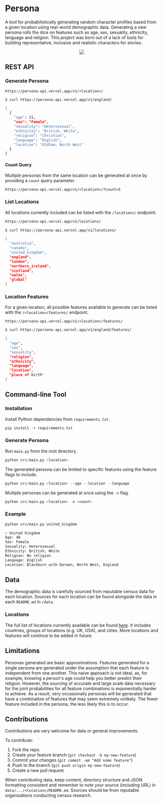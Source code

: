 # Persona

A tool for probabilistically generating random character profiles based from a given location using real-world demographic data. Generating a new persona rolls the dice on features such as age, sex, sexuality, ethnicity, language and religion. This project was born out of a lack of tools for building representative, inclusive and realistic characters for stories.

<p align="center">
	<img src="https://user-images.githubusercontent.com/41476809/200411754-969a4cc5-12de-4d3d-9189-bd258270cfc6.png">
</p>

## REST API

### Generate Persona

```
https://persona-api.vercel.app/v1/<location>/
```

```bash
$ curl https://persona-api.vercel.app/v1/england/

[
  {
    "age": 21,
    "sex": "Female",
    "sexuality": "Heterosexual",
    "ethnicity": "British, White",
    "religion": "Christian",
    "language": "English",
    "location": "Oldham, North West"
  }
]

```

#### Count Query

Multiple personas from the same location can be generated at once by providing a `count` query parameter.

```
https://persona-api.vercel.app/v1/<location>/?count=5
```

### List Locations

All locations currently included can be listed with the `/locations/` endpoint.

```bash
https://persona-api.vercel.app/v1/locations/
```

```bash
$ curl https://persona-api.vercel.app/v1/locations/

[
  "australia",
  "canada",
  "united_kingdom",
  "england",
  "london",
  "northern_ireland",
  "scotland",
  "wales",
  "global"
]

```

### Location Features

For a given location, all possible features available to generate can be listed with the `/<location>/features/` endpoint.

```
https://persona-api.vercel.app/v1/<location>/features/
```

```bash
$ curl https://persona-api.vercel.app/v1/england/features/

[
  "age",
  "sex",
  "sexuality",
  "religion",
  "ethnicity",
  "language",
  "location",
  "place of birth"
]
```

## Command-line Tool

### Installation

Install Python dependencies from `requirements.txt`.

```py
pip install -r requirements.txt
```

### Generate Persona

Run `main.py` from the root directory.

```py
python src/main.py <location>
```

The generated persona can be limited to specific features using the feature flags to include.

```py
python src/main.py <location> --age --location --language
```

Multiple personas can be generated at once using the `-n` flag.

```py
python src/main.py <location> -n <count>
```

### Example

```bash
python src/main.py united_kingdom

> United Kingdom
Age: 48
Sex: Female
Sexuality: Heterosexual
Ethnicity: British, White
Religion: No religion
Language: English
Location: Blackburn with Darwen, North West, England
```

## Data

The demographic data is carefully sourced from reputable census data for each location. Sources for each location can be found alongside the data in each `README.md` in `/data`.

### Locations

The full list of locations currently available can be found [here](data/README.md). It includes countries, groups of locations (e.g. UK, USA), and cities. More locations and features will continue to be added in future.

## Limitations

Personas generated are basic approximations. Features generated for a single persona are generated under the assumption that each feature is independent from one another. This naive approach is not ideal, as, for example, knowing a person's age could help you better predict their religion. However, the sourcing of accurate and large scale data necessary for the joint probabilities for all feature combinations is exponentially harder to achieve. As a result, very occasionally personas will be generated that have a combination of features that may seem extremely unlikely. The fewer feature included in the persona, the less likely this is to occur.

## Contributions

Contributions are very welcome for data or general improvements.

To contribute:

1. Fork the repo.
2. Create your feature branch (`git checkout -b my-new-feature`)
3. Commit your changes (`git commit -am "Add some feature"`)
4. Push to the branch (`git push origin my-new-feature`)
5. Create a new pull request

When contributing data, keep content, directory structure and JSON formatting consistent and remember to note your source (including URL) in `data/.../<location>/README.md`. Sources should be from reputable organisations conducting census research.
